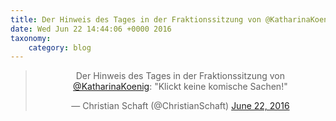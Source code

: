 ```yaml
---
title: Der Hinweis des Tages in der Fraktionssitzung von @KatharinaKoenig: "Klickt keine komische Sachen!"
date: Wed Jun 22 14:44:06 +0000 2016
taxonomy:
    category: blog
---
```

<blockquote class="twitter-tweet" align="center"><p lang="de" dir="ltr">Der Hinweis des Tages in der Fraktionssitzung von <a href="https://twitter.com/KatharinaKoenig">@KatharinaKoenig</a>: &quot;Klickt keine komische Sachen!&quot;</p>&mdash; Christian Schaft (@ChristianSchaft) <a href="https://twitter.com/ChristianSchaft/status/745526007847804928">June 22, 2016</a></blockquote>
